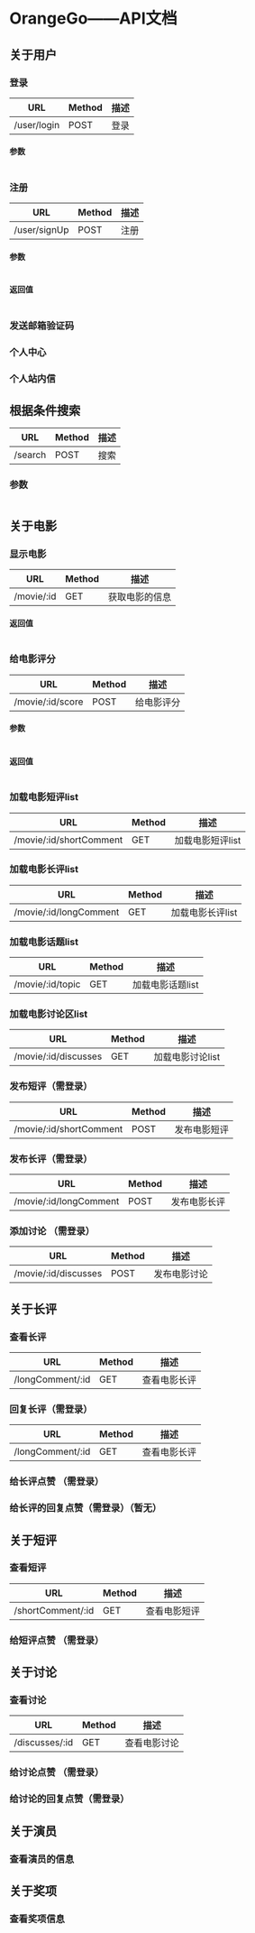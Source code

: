 # OrangeGo——API文档


## 关于用户
### 登录
|URL|Method|描述|
|---|---|---|
|/user/login|POST|登录|
#### 参数
```json

```

### 注册
|URL|Method|描述|
|---|---|---|
|/user/signUp|POST|注册|

#### 参数
```json

```

#### 返回值
```json

```

### 发送邮箱验证码

### 个人中心

### 个人站内信

## 根据条件搜索

|URL|Method|描述|
|---|---|---|
|/search|POST|搜索|

### 参数
```json

```


## 关于电影
### 显示电影
|URL|Method|描述|
|---|---|---|
|/movie/:id|GET|获取电影的信息|
#### 返回值
```json

```
### 给电影评分
|URL|Method|描述|
|---|---|---|
|/movie/:id/score|POST|给电影评分|

#### 参数
```json

```

#### 返回值
```json

```

### 加载电影短评list
|URL|Method|描述|
|---|---|---|
|/movie/:id/shortComment|GET|加载电影短评list|

### 加载电影长评list
|URL|Method|描述|
|---|---|---|
|/movie/:id/longComment|GET|加载电影长评list|

### 加载电影话题list
|URL|Method|描述|
|---|---|---|
|/movie/:id/topic|GET|加载电影话题list|

### 加载电影讨论区list
|URL|Method|描述|
|---|---|---|
|/movie/:id/discusses|GET|加载电影讨论list|

### 发布短评（需登录）
|URL|Method|描述|
|---|---|---|
|/movie/:id/shortComment|POST|发布电影短评|

### 发布长评（需登录）
|URL|Method|描述|
|---|---|---|
|/movie/:id/longComment|POST|发布电影长评|

### 添加讨论 （需登录）
|URL|Method|描述|
|---|---|---|
|/movie/:id/discusses|POST|发布电影讨论|

## 关于长评

### 查看长评
|URL|Method|描述|
|---|---|---|
|/longComment/:id|GET|查看电影长评|

### 回复长评（需登录）
|URL|Method|描述|
|---|---|---|
|/longComment/:id|GET|查看电影长评|

### 给长评点赞 （需登录）

### 给长评的回复点赞（需登录）（暂无）

## 关于短评
### 查看短评
|URL|Method|描述|
|---|---|---|
|/shortComment/:id|GET|查看电影短评|
### 给短评点赞 （需登录）

## 关于讨论
### 查看讨论
|URL|Method|描述|
|---|---|---|
|/discusses/:id|GET|查看电影讨论|

### 给讨论点赞 （需登录）

### 给讨论的回复点赞（需登录）

## 关于演员
### 查看演员的信息

## 关于奖项
### 查看奖项信息
